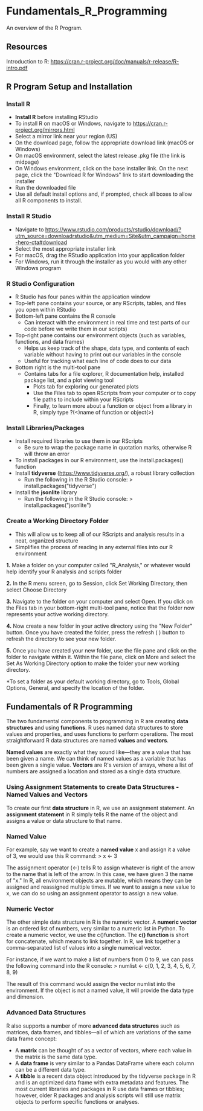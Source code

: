 # Fundamentals_R_Programming
An overview of the R Program.

## Resources
Introduction to R:  https://cran.r-project.org/doc/manuals/r-release/R-intro.pdf

## R Program Setup and Installation

### Install R
-  **Install R** before installing RStudio
-  To install R on macOS or Windows, navigate to https://cran.r-project.org/mirrors.html
-  Select a mirror link near your region (US)
-  On the download page, follow the appropriate download link (macOS or Windows)
-  On macOS environment, select the latest release .pkg file (the link is midpage)
-  On Windows environment, click on the base installer link. On the next page, click the "Download R for Windows" link to start downloading the installer
-  Run the downloaded file
-  Use all default install options and, if prompted, check all boxes to allow all R components to install.

### Install R Studio
- Navigate to https://www.rstudio.com/products/rstudio/download/?utm_source=downloadrstudio&utm_medium=Site&utm_campaign=home-hero-cta#download
- Select the most appropriate installer link
- For macOS, drag the RStudio application into your application folder
- For Windows, run it through the installer as you would with any other Windows program

### R Studio Configuration
- R Studio has four panes within the application window
- Top-left pane contains your source, or any RScripts, tables, and files you open within RStudio
- Bottom-left pane contains the R console
  - Can interact with the environment in real time and test parts of our code before we write them in our scripts)
- Top-right pane contains our environment objects (such as variables, functions, and data frames)
  - Helps us keep track of the shape, data type, and contents of each variable without having to print out our variables in the console
  - Useful for tracking what each line of code does to our data
- Bottom right is the multi-tool pane
  - Contains tabs for a file explorer, R documentation help, installed package list, and a plot viewing tool
    - Plots tab for exploring our generated plots
    - Use the Files tab to open RScripts from your computer or to copy file paths to include within your RScripts
    - Finally, to learn more about a function or object from a library in R, simply type ?(<)name of function or object(>)

### Install Libraries/Packages
- Install required libraries to use them in our RScripts
  - Be sure to wrap the package name in quotation marks, otherwise R will throw an error
- To install packages in our R environment, use the install.packages() function
- Install **tidyverse** (https://www.tidyverse.org/), a robust library collection
  - Run the following in the R Studio console: > install.packages("tidyverse")
- Install the **jsonlite** library
  - Run the following in the R Studio console: > install.packages("jsonlite")

### Create a Working Directory Folder
- This will allow us to keep all of our RScripts and analysis results in a neat, organized structure
- Simplifies the process of reading in any external files into our R environment

**1.** Make a folder on your computer called "R_Analysis," or whatever would help identify your R analysis and scripts folder

**2.** In the R menu screen, go to Session, click Set Working Directory, then select Choose Directory

**3.** Navigate to the folder on your computer and select Open. If you click on the Files tab in your bottom-right multi-tool pane, notice that the folder now represents your active working directory.

**4.** Now create a new folder in your active directory using the "New Folder" button. Once you have created the folder, press the refresh ( ) button to refresh the directory to see your new folder.

**5.** Once you have created your new folder, use the file pane and click on the folder to navigate within it. Within the file pane, click on More and select the Set As Working Directory option to make the folder your new working directory.

*To set a folder as your default working directory, go to Tools, Global Options, General, and specify the location of the folder.

## Fundamentals of R Programming
The two fundamental components to programming in R are creating **data structures** and using **functions**. R uses named data structures to store values and properties, and uses functions to perform operations. The most straightforward R data structures are named **values** and **vectors**.

**Named values** are exactly what they sound like—they are a value that has been given a name. We can think of named values as a variable that has been given a single value. **Vectors** are R's version of arrays, where a list of numbers are assigned a location and stored as a single data structure.

### Using Assignment Statements to create Data Structures - Named Values and Vectors
To create our first **data structure** in R, we use an assignment statement. An **assignment statement** in R simply tells R the name of the object and assigns a value or data structure to that name.

### Named Value
For example, say we want to create a **named value** x and assign it a value of 3, we would use this R command: > x <- 3

The assignment operator (<-) tells R to assign whatever is right of the arrow to the name that is left of the arrow. In this case, we have given 3 the name of "x."
In R, all environment objects are mutable, which means they can be assigned and reassigned multiple times. If we want to assign a new value to x, we can do so using an assignment operator to assign a new value.

### Numeric Vector
The other simple data structure in R is the numeric vector. A **numeric vector** is an ordered list of numbers, very similar to a numeric list in Python. To create a numeric vector, we use the c()function. The **c() function** is short for concatenate, which means to link together. In R, we link together a comma-separated list of values into a single numerical vector.

For instance, if we want to make a list of numbers from 0 to 9, we can pass the following command into the R console: > numlist <- c(0, 1, 2, 3, 4, 5, 6, 7, 8, 9)

The result of this command would assign the vector numlist into the environment. If the object is not a named value, it will provide the data type and dimension.

### Advanced Data Structures
R also supports a number of more **advanced data structures** such as matrices, data frames, and tibbles—all of which are variations of the same data frame concept:

- A **matrix** can be thought of as a vector of vectors, where each value in the matrix is the same data type.
- A **data frame** is very similar to a Pandas DataFrame where each column can be a different data type.
- A **tibble** is a recent data object introduced by the tidyverse package in R and is an optimized data frame with extra metadata and features. The most current libraries and packages in R use data frames or tibbles; however, older R packages and analysis scripts will still use matrix objects to perform specific functions or analyses.
